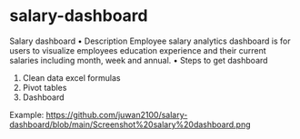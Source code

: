 # salary-dashboard
Salary dashboard
•	Description
Employee salary analytics dashboard is for users to visualize employees education experience and their current salaries including month, week and annual.
•	Steps to get dashboard
1.	Clean data excel formulas
2.	Pivot tables
3.	Dashboard


Example: https://github.com/juwan2100/salary-dashboard/blob/main/Screenshot%20salary%20dashboard.png

